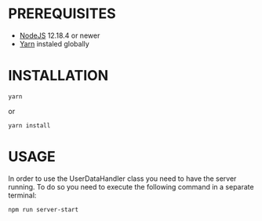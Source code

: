 # PREREQUISITES

* [NodeJS](https://nodejs.org/en/) 12.18.4 or newer
* [Yarn](https://www.npmjs.com/package/yarn) instaled globally

# INSTALLATION

```
yarn
```

or

```
yarn install
```

# USAGE

In order to use the UserDataHandler class you need to have the server running.
To do so you need to execute the following command in a separate terminal:
```
npm run server-start
```

